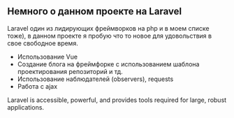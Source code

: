 ## Немного о данном проекте на Laravel

Laravel один из лидирующих фреймворков на php и в моем списке тоже), в данном проекте я пробую что то новое для удовольствия в свое свободное время.
 
- Использование Vue
- Создание блога на фреймфорке с использованием шаблона проектирования репозиторий и тд. 
- Использование наблюдателей (observers), requests
- Работа с ajax

Laravel is accessible, powerful, and provides tools required for large, robust applications.

